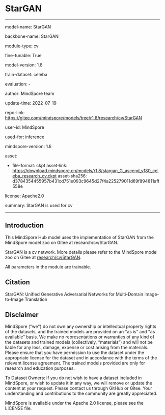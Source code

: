 # StarGAN

---

model-name: StarGAN

backbone-name: StarGAN

module-type: cv

fine-tunable: True

model-version: 1.8

train-dataset: celeba

evaluation: -

author: MindSpore team

update-time: 2022-07-19

repo-link: <https://gitee.com/mindspore/models/tree/r1.8/research/cv/StarGAN>

user-id: MindSpore

used-for: inference

mindspore-version: 1.8

asset:

-
    file-format: ckpt
    asset-link: <https://download.mindspore.cn/models/r1.8/stargan_G_ascend_v180_celeba_research_cv.ckpt>
    asset-sha256: d3784354455957b431cd751e093c9645d27f4a225279011d69f894811aff558e

license: Apache2.0

summary: StarGAN is used for cv

---

## Introduction

This MindSpore Hub model uses the implementation of StarGAN from the MindSpore model zoo on Gitee at research/cv/StarGAN.

StarGAN is a cv network. More details please refer to the MindSpore model zoo on Gitee at [research/cv/StarGAN](https://gitee.com/mindspore/models/blob/r1.8/research/cv/StarGAN/README.md).

All parameters in the module are trainable.

## Citation

StarGAN: Unified Generative Adversarial Networks for Multi-Domain Image-to-Image Translation

## Disclaimer

MindSpore ("we") do not own any ownership or intellectual property rights of the datasets, and the trained models are provided on an "as is" and "as available" basis. We make no representations or warranties of any kind of the datasets and trained models (collectively, “materials”) and will not be liable for any loss, damage, expense or cost arising from the materials. Please ensure that you have permission to use the dataset under the appropriate license for the dataset and in accordance with the terms of the relevant license agreement. The trained models provided are only for research and education purposes.

To Dataset Owners: If you do not wish to have a dataset included in MindSpore, or wish to update it in any way, we will remove or update the content at your request. Please contact us through GitHub or Gitee. Your understanding and contributions to the community are greatly appreciated.

MindSpore is available under the Apache 2.0 license, please see the LICENSE file.
